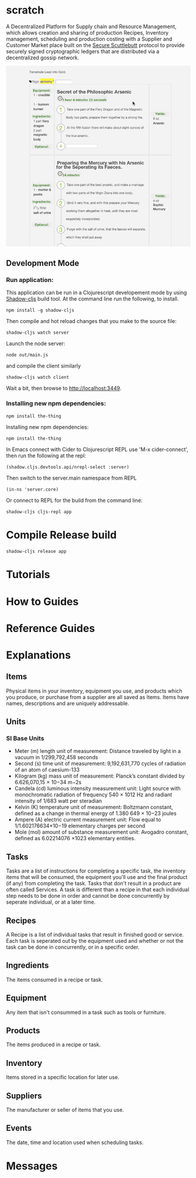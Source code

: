 # scratch

A Decentralized Platform for Supply chain and Resource Management, which allows creation and sharing of production Recipes, Inventory management, scheduling and production costing with a Supplier and Customer Market place  built on the [Secure Scuttlebutt](https://securescuttlebutt.nz) protocol to provide securely signed cryptographic ledgers that are distributed via a decentralized gossip network.

![recipe.gif](/docs/recipe.gif)

## Development Mode

### Run application:

This application can be run in a Clojurescript developement mode by using [Shadow-cljs]( https://shadow-cljs.github.io/docs/UsersGuide.html) build tool. At the command line run the following, to install.
```
npm install -g shadow-cljs
```

Then compile and hot reload changes that you make to the source file:

```
shadow-cljs watch server
```
Launch the node server:
```
node out/main.js
```
and compile the client similarly
```
shadow-cljs watch client
```

Wait a bit, then browse to [http://localhost:3449](http://localhost:3449).

### Installing new npm dependencies:
```
npm install the-thing
```
Installing new npm dependencies:
```
npm install the-thing
```

In Emacs connect with Cider to Clojurescript REPL use 'M-x cider-connect', 
then run the following at the repl:
```
(shadow.cljs.devtools.api/nrepl-select :server) 
```

Then switch to the server.main namespace from REPL
```
(in-ns 'server.core)
```

Or connect to REPL for the build from the command line:
```
shadow-cljs cljs-repl app
```

# Compile Release build
```
shadow-cljs release app
```

# Tutorials
# How to Guides
# Reference Guides
# Explanations
## Items
Physical items in your inventory, equipment you use, and products which you produce, or purchase from a supplier are all saved as Items. Items have names, descriptions and are uniquely addressable.
## Units
### SI Base Units
- Meter (m) length unit of measurement:
  Distance traveled by light in a vacuum in 1/299,792,458 seconds
- Second (s) time unit of measurement:
  9,192,631,770 cycles of radiation of an atom of caesium-133
- Kilogram (kg) mass unit of measurement:
  Planck’s constant divided by 6.626,070,15 × 10−34 m−2s
- Candela (cd) luminous intensity measurement unit:
  Light source with monochromatic radiation of frequency 540 × 1012 Hz and radiant intensity of 1/683 watt per steradian
- Kelvin (K) temperature unit of measurement:
  Boltzmann constant, defined as a change in thermal energy of 1.380 649 × 10−23 joules
- Ampere (A) electric current measurement unit:
  Flow equal to 1/1.602176634×10−19 elementary charges per second
- Mole (mol) amount of substance measurement unit:
  Avogadro constant, defined as 6.02214076 ×1023 elementary entities.

## Tasks
Tasks are a list of instructions for completing a specific task, the inventory items that will be consumed, the equipment you'll use and the final product (if any) from completing the task.  Tasks that don't result in a product are often called Services. A task is different than a recipe in that each individual step needs to be done in order and cannot be done concurrently by seperate individual, or at a later time.

## Recipes
A Recipe is a list of individual tasks that result in finished good or service. Each task is seperated out by the equipment used and whether or not the task can be done in concurrently, or in a specific order.
## Ingredients
The items consumed in a recipe or task.
## Equipment
Any item that isn't consummed in a task such as tools or furniture.
## Products
The items produced in a recipe or task.
## Inventory
Items stored in a specific location for later use.
## Suppliers
The manufacturer or seller of items that you use.
## Events
The date, time and location used when scheduling tasks.
# Messages
